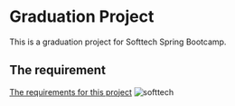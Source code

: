 # Graduation Project
This is a graduation project for Softtech Spring Bootcamp. 

## The requirement
[The requirements for this project](https://github.com/165-Softtech-Patika-Java-Spring/bitirmeprojesi-UyCoder/blob/main/BitirmeProjesiTalepleri.md)
![softtech](https://www.google.com/url?sa=i&url=https%3A%2F%2Fsofttech.com.tr%2F&psig=AOvVaw21yjRGQWir_HaQkX1Oq7oT&ust=1647673924078000&source=images&cd=vfe&ved=0CAsQjRxqFwoTCMDGqO6Nz_YCFQAAAAAdAAAAABAU)
